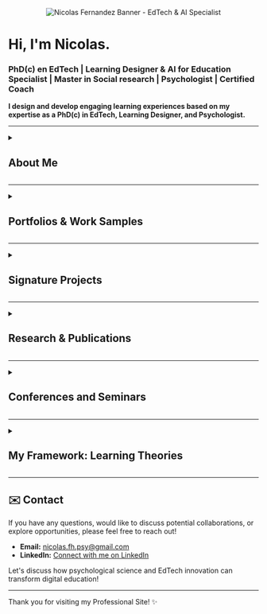 <p align="center">
  <img src="https://github.com/user-attachments/assets/0069b4fa-c320-401f-9a1e-2f145368fac6" alt="Nicolas Fernandez Banner - EdTech & AI Specialist"/>
</p>

# Hi, I'm Nicolas.
### PhD(c) en EdTech | Learning Designer & AI for Education Specialist | Master in Social research | Psychologist | Certified Coach
**I design and develop engaging learning experiences based on my expertise as a PhD(c) in EdTech, Learning Designer, and Psychologist.**

---

<details>
  <summary>
    <h2>About Me</h2>
  </summary>
  
  Hi! Welcome. I'm a **Psychologist** and **PhD(c) in EdTech**, specializing in the intersection of **AI and adult education**. With over **7 years of experience** as a Learning Designer and EdTech specialist, I'm passionate about creating engaging, accessible, and tech-enabled learning experiences.

  My expertise lies in:
  * **AI for Education**: Designing and implementing AI solutions for learning.
  * **Human-Centered Research**: Driving insights through robust research methodologies.
  * **Adult Learning Principles**: Crafting effective educational programs.

  I've had the privilege of:
  * Designing research-driven learning programs recognized by **Chile’s Ministry of Education**.
  * Leading the **UNESCO-backed COEDUXII conference**.
  * Authoring the book **"Education for the 21st Century."**
</details>

---

<details>
  <summary>
    <h2>Portfolios & Work Samples</h2>
  </summary>
  
  Explore my comprehensive portfolios and work samples in instructional design, learning design, and research:

  * **Case Study Portfolio: Learning Design using ADDIE**
      [![View PDF](https://img.shields.io/badge/PDF-View-blue?style=for-the-badge&logo=googledrive)](https://drive.google.com/file/d/1uO3mfJttPxtpJJ2d2FLip_7rklQF5Tg3/view?usp=drive_link)

  * **General Portfolio: Learning Designer & Researcher**
      [![View PDF](https://img.shields.io/badge/PDF-View-blue?style=for-the-badge&logo=googledrive)](https://drive.google.com/file/d/1Zho6kLqIRQ1OvOXTp2Rs0LZlYMhpBQWW/view?usp=drive_link)

  * **E-learning Content: Course Guide Sample**
      [![View PDF](https://img.shields.io/badge/PDF-View-blue?style=for-the-badge&logo=googledrive)](https://drive.google.com/file/d/1pyFP48JbunMpqwo-TQ7hu4mt_Ir0temm/view?usp=drive_link)
</details>

---

<details>
  <summary>
    <h2>Signature Projects</h2>
  </summary>

  ### 1. Profes en Red Program: Teacher Training Initiative

  A Latin American teacher empowerment initiative that has reached **+1000 educators across 10 countries**. This program involves a **6+ year longitudinal study** on learning impact, focused on developing 21st-century educators through:
  * Socioemotional skills training
  * Sustainable development education
  * Technology innovation
  * Collaborative peer networks

  **Key Outcomes:**
  * Enhanced socioemotional skills and technological confidence in educators.
  * Significant positive impact demonstrated through longitudinal research.

  **Learn More:**
  * [Program Website](https://caserta.cl/profes-en-red/)
  * [Evaluation Research Report](https://caserta.cl/wp-content/uploads/2025/02/2024-Informe-de-Resultados-Profes-en-Red-v9.pdf)

  <p align="center">
    <img src="https://github.com/user-attachments/assets/b2901eb1-f654-49b5-96c5-8178c0c105aa" alt="Profes en Red Program Screenshot"/>
    <br>
    <em>Screenshot from the Profes en Red website.</em>
  </p>

  ### 2. Ayni-AI: AI-Powered Teaching Assistant for Latin America

  Ayni-AI is an innovative **AI-powered virtual assistant** designed to support Latin American teachers in:
  * Lesson planning
  * Emotional well-being
  * Adopting innovative pedagogical practices

  **My Role:** Project Manager and lead for the creation of training documents for the AI assistant.

  **Impact & Recognition:**
  * **Pilot Testing Success:** A pre-post survey with 200 Latin American teachers revealed a **20% improvement** in their disposition towards AI after piloting Ayni.
  * **COP29 Presentation:** Honored to present this project at the **United Nations Climate Change Conference (COP29)** during the panel on Innovation, Digitalization, and Climate Change. This initiative highlights AI's potential to transform education by providing tailored support to teachers.
  * Integrated **socioemotional support** with digital pedagogy.
  * Achieved a **25% increase** in educator confidence with new technologies.

  <p align="center">
    <img src="https://github.com/user-attachments/assets/aaf6534a-21be-4b97-8bc0-0239c1653eb" alt="Ayni-AI Presentation at COP29"/>
    <br>
    <em>Presenting Ayni-AI at COP29.</em>
  </p>

  **Watch the Presentation 🎥**
  Learn more about the project, its impact, and future potential in my presentation at COP29:

  **Watch here:** [COP29 Presentation on Ayni-AI](https://www.youtube.com/watch?v=A-bOKz4ybTg&list=LL&index=1&t=12902s)
  *(My presentation is featured from **[03:33:30 - 03:44:41]** within this panel discussion on "Success Stories for Sustainable Education".)*

  * **Research Report:** [2024_CEDS_Informe de Resultados Ayni v2.pdf](https://github.com/user-attachments/files/19826613/2024_CEDS_Informe.de.Resultados.Ayni.v2.pdf)

  ### 3. Game Research & Gamification

  My research includes applying the **Self-Determination Theory survey** to **500+ Chilean gamers** to understand their motivations. This work explores the psychological underpinnings of engagement in digital environments.

  <p align="center">
    <img src="https://github.com/user-attachments/assets/b93968c5-1915-42a8-86c1-d1bc966ba472" alt="Game Research Visual"/>
    <br>
    <em>Visual representation related to game research.</em>
  </p>
</details>

---

<details>
  <summary>
    <h2>Research & Publications</h2>
  </summary>

  * **Fernandez, N. (2023) Understanding Gamers' Motivations:** An analysis of young Chilean gamers using Self-Determination Theory.
      [![View PDF](https://img.shields.io/badge/PDF-View-blue?style=for-the-badge&logo=googledrive)](https://drive.google.com/file/d/1lsfUR3jhcaC7_35PSOQ8-MADMX87xEn9/view?usp=drive_link)

  * **Published Book: (2021) Education for the 21st Century:**
      [![View PDF](https://img.shields.io/badge/PDF-View-blue?style=for-the-badge&logo=googledrive)](https://drive.google.com/file/d/1nslipccixl6wIWKWbaiZpNCUiFtaaZGx/view?usp=drive_link)

  * **Presentation: (2022) Online Conference COEDU22, Socio Emotional Learning Panel:**
      [Watch on YouTube](https://www.youtube.com/watch?v=pJoHfEhnP64&ab_channel=Fundaci%C3%B3nCaserta)
      *(My presentation is featured within this panel discussion, where I discuss teacher self-efficacy and the "Profes en Red" program.)*

  * **Interview: Back when I was interviewed by Biobio:** [Benefits of Boredom in Children](https://www.biobiochile.cl/biobiotv/programas/la-vida-misma/2019/07/30/beneficios-del-aburrimiento-en-los-ninos.shtml)
</details>

---

<details>
  <summary>
    <h2>Conferences and Seminars</h2>
  </summary>

  Showcasing my participation and presentations at various academic and educational events:

  <p align="center">
    <img src="https://github.com/Psynicolas/psynicolas.github.io/assets/130244104/044ac298-cefd-439c-b2d4-628fa89cf17a" alt="At Universidad de Santiago (USACH)"/>
    <br>
    <em>At Universidad de Santiago (USACH) (2020)</em>
  </p>

  <p align="center">
    <img src="https://github.com/Psynicolas/psynicolas.github.io/assets/130244104/9c79ee4c-9321-429b-8275-4c9ba0ef32ad" alt="Seminar at Universidad Andres Bello (UAB)"/>
    <br>
    <em>Seminar at Universidad Andres Bello (UAB) (2021)</em>
  </p>

  <p align="center">
    <img src="https://github.com/user-attachments/assets/2c969818-abf7-4e79-a6a7-f7ba5b798017" alt="Seminar at Universidad Metropolitana de Ciencias de la Educación (UMCE)"/>
    <br>
    <em>Seminar at Universidad Metropolitana de Ciencias de la Educación (UMCE) (2021)</em>
  </p>

  <p align="center">
    <img src="https://github.com/Psynicolas/psynicolas.github.io/assets/130244104/e4073457-bd37-4202-aa1c-445e724c4ff3" alt="Online Conference of Education Sponsored by UNESCO and the Ministry of Education of Chile (2022)"/>
    <br>
    <em>Online Conference of Education Sponsored by UNESCO and the Ministry of Education of Chile (2022)</em>
  </p>
</details>

---

<details>
  <summary>
    <h2>My Framework: Learning Theories</h2>
  </summary>

  I base my learning design and research on established educational psychology and learning theories. This framework ensures that my approaches are evidence-based and effective.

  My core theoretical framework includes:

  * Cognitive Psychology: Understanding how people think, perceive, remember, and learn.
  * Experiential Learning: Emphasizing learning through direct experience and reflection.
  * Social Learning: Focusing on learning from others in a social context.
  * Constructivism: Believing learners construct knowledge actively from their experiences.
  * Multiple Intelligences & SEL: Recognizing diverse forms of intelligence and the importance of socio-emotional learning.
  * Self-Efficacy Theory: Highlighting the belief in one's capacity to succeed in specific situations.
  * Motivation Theory: Exploring what drives learners and sustains their engagement.
  * Autonomy & Relatedness (Self-Determination Theory): Focusing on intrinsic motivation, autonomy, competence, and relatedness.
  * Andragogy: Principles tailored for adult learning and development.
  * Critical Pedagogy: Encouraging learners to challenge and transform oppressive structures.
</details>

---

## ✉️ Contact

If you have any questions, would like to discuss potential collaborations, or explore opportunities, please feel free to reach out!

* **Email:** [nicolas.fh.psy@gmail.com](mailto:nicolas.fh.psy@gmail.com)
* **LinkedIn:** [Connect with me on LinkedIn](https://www.linkedin.com/in/nicolas-fernandez-a6596171/)

Let's discuss how psychological science and EdTech innovation can transform digital education!

---

Thank you for visiting my Professional Site! ✨
